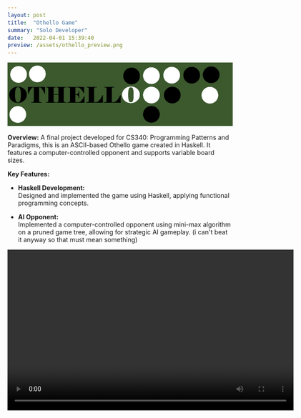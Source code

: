 ```yaml
---
layout: post
title:  "Othello Game"
summary: "Solo Developer"
date:   2022-04-01 15:39:40
preview: /assets/othello_preview.png
---
```


![Title Image](/assets/Othello_Title.png)

**Overview:**
A final project developed for CS340: Programming Patterns and Paradigms, this is an ASCII-based Othello game created in Haskell. It features a computer-controlled opponent and supports variable board sizes.

**Key Features:**
- **Haskell Development:**  
   Designed and implemented the game using Haskell, applying functional programming concepts.
  
- **AI Opponent:**  
   Implemented a computer-controlled opponent using mini-max algorithm on a pruned game tree, allowing for strategic AI gameplay. (i can't beat it anyway so that must mean something)

<video width="640" height="360" controls>
  <source src="/assets/OthelloDemo.mp4" type="video/mp4">
  Your browser does not support the video tag.
</video>
